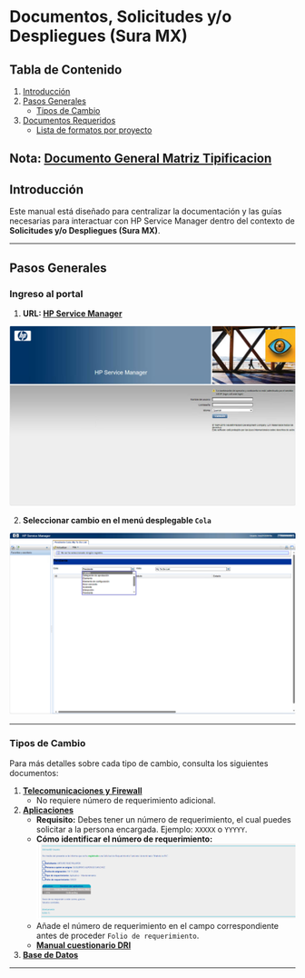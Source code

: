# Documentos, Solicitudes y/o Despliegues (Sura MX)

## Tabla de Contenido

1. [Introducción](#introducción)
2. [Pasos Generales](#pasos-generales)
    - [Tipos de Cambio](#tipos-de-cambio)
3. [Documentos Requeridos](#documentos-requeridos)
    - [Lista de formatos por proyecto](#lista-de-formatos-por-proyecto)

**Nota**: [Documento General Matriz Tipificacion](./Documentos/Matriz%20de%20Tipificación.xlsx)
---

## Introducción

Este manual está diseñado para centralizar la documentación y las guías necesarias para interactuar con HP Service Manager dentro del contexto de **Solicitudes y/o Despliegues (Sura MX)**.

---

## Pasos Generales

### Ingreso al portal

1. **URL: [HP Service Manager](https://mxsuravmw15022/SM-9.21/index.do)**
<div style="text-align: center;">
    <img src="./Imagenes/login.png" alt="Login HP Service Manager" width="800px">
</div>

2. **Seleccionar cambio en el menú desplegable `Cola`**
<div style="text-align: center;">
    <img src="./Imagenes/cambios.png" alt="Menú desplegable Cola en HP Service Manager" width="800px">
</div>

---

### Tipos de Cambio

Para más detalles sobre cada tipo de cambio, consulta los siguientes documentos:

1. **[Telecomunicaciones y Firewall](./Markdowns/TipoDeCambio/Telecomunicaciones.md)**
   - No requiere número de requerimiento adicional.
2. **[Aplicaciones](./Markdowns/TipoDeCambio/Aplicaciones.md)**
   - **Requisito:** Debes tener un número de requerimiento, el cual puedes solicitar a la persona encargada. Ejemplo: `XXXXX` o `YYYYY`.
   - **Cómo identificar el número de requerimiento:**
     <div style="text-align: center;">
         <img src="./Imagenes/numero_requerimiento.png" alt="Ejemplo número de requerimiento" width="800px">
     </div>
   - Añade el número de requerimiento en el campo correspondiente antes de proceder `Folio de requerimiento`.
   - **[Manual cuestionario DRI](./Documentos/CAMBIOS%20DE%20APLICACION%20SERVICES%20MANAGER.docx)**
3. **[Base de Datos](./Markdowns/TipoDeCambio/BaseDeDatos.md)**

---
